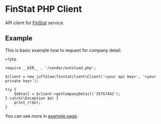 # FinStat PHP Client

API client for [FinStat](http://finstat.sk/api) service.

## Example

This is basic example how to request for company detail.

```
<?php

require __DIR__ . '/vendor/autoload.php';

$client = new juffalow\finstatclient\Client('<your api key>', '<your private key>');

try {
    $detail = $client->getCompanyDetail('35757442');
} catch(\Exception $e) {
    print_r($e);
}
```

You can see more in [example page](/example/index.php).
